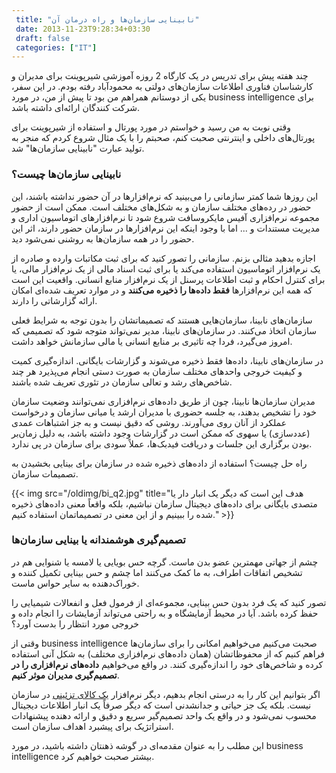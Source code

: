 ```yaml
---
 title: "نابینایی سازمان‌ها و راه درمان آن" 
 date: 2013-11-23T9:28:34+03:30
 draft: false 
 categories: ["IT"]
---
```




چند هفته پیش برای تدریس در یک کارگاه 2 روزه آموزشی شیرپوینت برای مدیران و کارشناسان فناوری اطلاعات سازمان‌های دولتی به محمودآباد رفته بودم. در این سفر، یکی از دوستانم همراهم من بود تا پیش از من، در مورد business intelligence برای شرکت کنندگان ارائه‌ای داشته‌ باشد.



وقتی نوبت به من رسید و خواستم در مورد پورتال و استفاده از شیرپوینت برای پورتال‌های داخلی و اینترنتی صحبت کنم، صحبتم را با یک مثال شروع کردم که منجر به تولید عبارت "نابینایی سازمان‌ها" شد.



### نابینایی سازمان‌ها چیست؟



این روز‌ها شما کمتر سازمانی را می‌بینید که نرم‌افزارها در آن حضور نداشته باشند، این حضور در رده‌های مختلف سازمان و به شکل‌های مختلف است. ممکن است از حضور مجموعه نرم‌افزاری آفیس مایکروسافت شروع شود تا نرم‌افزارهای اتوماسیون اداری و مدیریت مستندات و ... اما با وجود اینکه این نرم‌افزارها در سازمان حضور دارند، اثر این حضور را در همه سازمان‌‌ها به روشنی نمی‌شود دید.



اجازه بدهید مثالی بزنم. سازمانی را تصور کنید که برای ثبت مکاتبات وارده و صادره از یک نرم‌افزار اتوماسیون استفاده می‌کند یا برای ثبت اسناد مالی از یک نرم‌افزار مالی، یا برای کنترل احکام و ثبت اطلاعات پرسنل از یک نرم‌افزار منابع انسانی. واقعیت این است که همه این نرم‌افزارها **فقط داده‌ها را ذخیره می‌کنند** و در موارد تعریف شده‌ای امکان ارائه گزارشاتی را دارند.



سازمان‌های نابینا، سازمان‌هایی هستند که تصمیماتشان را بدون توجه به شرایط فعلی سازمان اتخاذ می‌کنند. در سازمان‌های نابینا، مدیر نمی‌تواند متوجه شود که تصمیمی که امروز می‌گیرد، فردا چه تاثیری بر منابع انسانی یا مالی سازمانش خواهد داشت.



در سازمان‌های نابینا، داده‌ها فقط ذخیره می‌شوند و گزارشات بایگانی. اندازه‌گیری کمیت و کیفیت خروجی واحدهای مختلف سازمان به صورت دستی انجام می‌پذیرد هر چند شاخص‌‌های رشد و تعالی سازمان در تئوری تعریف شده باشند.



مدیران سازمان‌ها نابینا، چون از طریق داده‌های نرم‌افزاری نمی‌توانند وضعیت سازمان خود را تشخیص بدهند، به جلسه حضوری با مدیران ارشد یا میانی سازمان و درخواست عملکرد از آنان روی می‌آورند. روشی که دقیق نیست و به جز اشتباهات عمدی (عددسازی) یا سهوی که ممکن است در گزارشات وجود داشته باشد، به دلیل زمان‌بر بودن برگزاری این جلسات و دریافت فیدبک‌ها،‌ عملاً سودی برای سازمان در پی ندارد.



راه حل چیست؟ استفاده از داده‌های ذخیره شده در سازمان برای بینایی بخشیدن به تصمیمات سازمان.


{{< img src="/oldimg/bi_q2.jpg" title="هدف این است که دیگر یک انبار دار یا متصدی بایگانی برای داده‌های دیجیتال سازمان نباشیم، بلکه واقعاً معنی داده‌های ذخیره شده را ببینیم و از این معنی در تصمیماتمان استفاده کنیم." >}}




### تصمیم‌گیری هوشمندانه یا بینایی سازمان‌ها



چشم از جهاتی مهمترین عضو بدن ماست. گرچه حس بویایی یا لامسه یا شنوایی هم در تشخیص اتفاقات اطراف، به ما کمک می‌کنند اما چشم و حس بینایی تکمیل کننده و خوراک‌دهنده به سایر حواس ماست.



تصور کنید که یک فرد بدون حس بینایی، مجموعه‌ای از فرمول فعل و انفعالات شیمیایی را حفظ کرده باشد. آیا در محیط آزمایشگاه و به راحتی می‌تواند آزمایشات را انجام داده و خروجی مورد انتظار را بدست آورد؟



وقتی از business intelligence صحبت می‌کنیم می‌خواهیم امکانی را برای سازمان‌ها فراهم کنیم که از محفوظاتشان (همان داده‌های نرم‌افزاری مختلف) به شکل آنی استفاده کرده و شاخص‌های خود را اندازه‌گیری کنند. در واقع می‌خواهیم **داده‌های نرم‌افزاری را در تصمیم‌گیری مدیران موثر کنیم**.



اگر بتوانیم این کار را به درستی انجام بدهیم، دیگر نرم‌افزار [یک کالای تزئینی](/post/64-نرم-افزار-یا-کالای-تزئینی/) در سازمان نیست. بلکه یک جز حیاتی و جدانشدنی است که دیگر صرفاً یک انبار اطلاعات دیجیتال محسوب نمی‌شود و در واقع یک واحد تصمیم‌گیر سریع و دقیق و ارائه دهنده پیشنهادات استراتژیک برای پیشبرد اهداف سازمان است.



این مطلب را به عنوان مقدمه‌ای در گوشه ذهنتان داشته باشید، در مورد business intelligence بیشتر صحبت خواهیم کرد.

